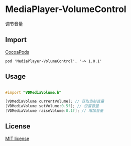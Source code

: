 # MediaPlayer-VolumeControl
调节音量

## Import
[CocoaPods](http://cocoapods.org)

`pod 'MediaPlayer-VolumeControl', '~> 1.0.1'`

## Usage
```objective-c

#import "VDMediaVolume.h"

[VDMediaVolume currentVolume]; // 获取当前音量 
[VDMediaVolume setVolume:0.5f]; // 设置音量 
[VDMediaVolume raiseVolume:0.1f]; // 增加音量 

```
## License

[MIT license](LICENSE)
